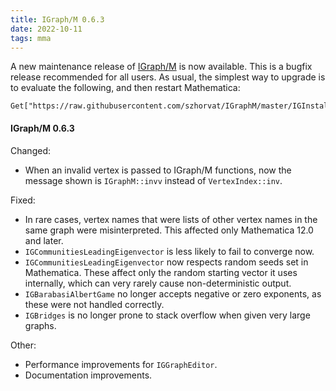 ```yaml
---
title: IGraph/M 0.6.3
date: 2022-10-11
tags: mma
---
```

A new maintenance release of [IGraph/M](http://szhorvat.net/mathematica/IGraphM) is now available. This is a bugfix release recommended for all users. As usual, the simplest way to upgrade is to evaluate the following, and then restart Mathematica:

```
Get["https://raw.githubusercontent.com/szhorvat/IGraphM/master/IGInstaller.m"]
```

#### IGraph/M 0.6.3

Changed:

 - When an invalid vertex is passed to IGraph/M functions, now the message shown is `IGraphM::invv` instead of `VertexIndex::inv`.

Fixed:

 - In rare cases, vertex names that were lists of other vertex names in the same graph were misinterpreted. This affected only Mathematica 12.0 and later.
 - `IGCommunitiesLeadingEigenvector` is less likely to fail to converge now.
 - `IGCommunitiesLeadingEigenvector` now respects random seeds set in Mathematica. These affect only the random starting vector it uses internally, which can very rarely cause non-deterministic output.
 - `IGBarabasiAlbertGame` no longer accepts negative or zero exponents, as these were not handled correctly.
 - `IGBridges` is no longer prone to stack overflow when given very large graphs.

Other:

 - Performance improvements for `IGGraphEditor`.
 - Documentation improvements.
 